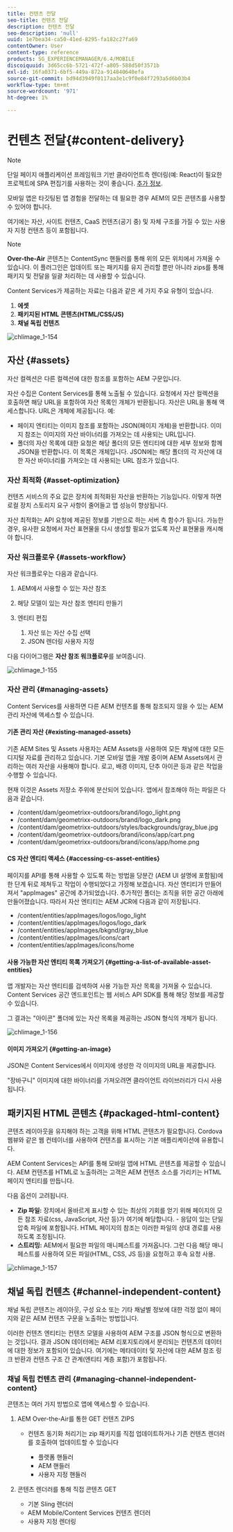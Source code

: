 ```yaml
---
title: 컨텐츠 전달
seo-title: 컨텐츠 전달
description: 컨텐츠 전달
seo-description: 'null'
uuid: 1e7bea34-ca50-41ed-8295-fa182c27fa69
contentOwner: User
content-type: reference
products: SG_EXPERIENCEMANAGER/6.4/MOBILE
discoiquuid: 3d65cc6b-5721-472f-a805-588d50f3571b
exl-id: 16fa0371-6bf5-449a-872a-914840640efa
source-git-commit: bd94d3949f0117aa3e1c9f0e84f7293a5d6b03b4
workflow-type: tm+mt
source-wordcount: '971'
ht-degree: 1%

---
```


# 컨텐츠 전달{#content-delivery}

>[!NOTE]
>
>단일 페이지 애플리케이션 프레임워크 기반 클라이언트측 렌더링(예: React)이 필요한 프로젝트에 SPA 편집기를 사용하는 것이 좋습니다. [추가 정보](/help/sites-developing/spa-overview.md).

모바일 앱은 타깃팅된 앱 경험을 전달하는 데 필요한 경우 AEM의 모든 콘텐츠를 사용할 수 있어야 합니다.

여기에는 자산, 사이트 컨텐츠, CaaS 컨텐츠(공기 중) 및 자체 구조를 가질 수 있는 사용자 지정 컨텐츠 등이 포함됩니다.

>[!NOTE]
>
>**Over-the-Air** 콘텐츠는 ContentSync 핸들러를 통해 위의 모든 위치에서 가져올 수 있습니다. 이 플러그인은 업데이트 또는 패키지를 유지 관리할 뿐만 아니라 zips를 통해 패키지 및 전달을 일괄 처리하는 데 사용할 수 있습니다.

Content Services가 제공하는 자료는 다음과 같은 세 가지 주요 유형이 있습니다.

1. **에셋**
1. **패키지된 HTML 콘텐츠(HTML/CSS/JS)**
1. **채널 독립 컨텐츠**

![chlimage_1-154](assets/chlimage_1-154.png)

## 자산 {#assets}

자산 컬렉션은 다른 컬렉션에 대한 참조를 포함하는 AEM 구문입니다.

자산 수집은 Content Services를 통해 노출될 수 있습니다. 요청에서 자산 컬렉션을 호출하면 해당 URL을 포함하여 자산 목록인 개체가 반환됩니다. 자산은 URL을 통해 액세스합니다. URL은 개체에 제공됩니다. 예:

* 페이지 엔티티는 이미지 참조를 포함하는 JSON(페이지 개체)을 반환합니다. 이미지 참조는 이미지의 자산 바이너리를 가져오는 데 사용되는 URL입니다.
* 폴더의 자산 목록에 대한 요청은 해당 폴더의 모든 엔티티에 대한 세부 정보와 함께 JSON을 반환합니다. 이 목록은 개체입니다. JSON에는 해당 폴더의 각 자산에 대한 자산 바이너리를 가져오는 데 사용되는 URL 참조가 있습니다.

### 자산 최적화 {#asset-optimization}

컨텐츠 서비스의 주요 값은 장치에 최적화된 자산을 반환하는 기능입니다. 이렇게 하면 로컬 장치 스토리지 요구 사항이 줄어들고 앱 성능이 향상됩니다.

자산 최적화는 API 요청에 제공된 정보를 기반으로 하는 서버 측 함수가 됩니다. 가능한 경우, 유사한 요청에서 자산 표현물을 다시 생성할 필요가 없도록 자산 표현물을 캐시해야 합니다.

### 자산 워크플로우 {#assets-workflow}

자산 워크플로우는 다음과 같습니다.

1. AEM에서 사용할 수 있는 자산 참조
1. 해당 모델이 있는 자산 참조 엔티티 만들기
1. 엔티티 편집

   1. 자산 또는 자산 수집 선택
   1. JSON 렌더링 사용자 지정

다음 다이어그램은 **자산 참조 워크플로우**&#x200B;를 보여줍니다.

![chlimage_1-155](assets/chlimage_1-155.png)

### 자산 관리 {#managing-assets}

Content Services를 사용하면 다른 AEM 컨텐츠를 통해 참조되지 않을 수 있는 AEM 관리 자산에 액세스할 수 있습니다.

#### 기존 관리 자산 {#existing-managed-assets}

기존 AEM Sites 및 Assets 사용자는 AEM Assets을 사용하여 모든 채널에 대한 모든 디지털 자료를 관리하고 있습니다. 기본 모바일 앱을 개발 중이며 AEM Assets에서 관리하는 여러 자산을 사용해야 합니다. 로고, 배경 이미지, 단추 아이콘 등과 같은 작업을 수행할 수 있습니다.

현재 이것은 Assets 저장소 주위에 분산되어 있습니다. 앱에서 참조해야 하는 파일은 다음과 같습니다.

* /content/dam/geometrixx-outdoors/brand/logo_light.png
* /content/dam/geometrixx-outdoors/brand/logo_dark.png
* /content/dam/geometrixx-outdoors/styles/backgrounds/gray_blue.jpg
* /content/dam/geometrixx-outdoors/brand/icons/app/cart.png
* /content/dam/geometrixx-outdoors/brand/icons/app/home.png

#### CS 자산 엔티티 액세스 {#accessing-cs-asset-entities}

페이지를 API를 통해 사용할 수 있도록 하는 방법을 당분간 (AEM UI 설명에 포함됨)에 한 단계 뒤로 제쳐두고 작업이 수행되었다고 가정해 보겠습니다. 자산 엔티티가 만들어져서 &quot;appImages&quot; 공간에 추가되었습니다. 추가적인 폴더는 조직을 위한 공간 아래에 만들어졌습니다. 따라서 자산 엔티티는 AEM JCR에 다음과 같이 저장됩니다.

* /content/entities/appImages/logos/logo_light
* /content/entities/appImages/logos/logo_dark
* /content/entities/appImages/bkgnd/gray_blue
* /content/entities/appImages/icons/cart
* /content/entities/appImages/icons/home

#### 사용 가능한 자산 엔티티 목록 가져오기 {#getting-a-list-of-available-asset-entities}

앱 개발자는 자산 엔티티를 검색하여 사용 가능한 자산 목록을 가져올 수 있습니다. Content Services 공간 엔드포인트는 웹 서비스 API SDK를 통해 해당 정보를 제공할 수 있습니다.

그 결과는 &quot;아이콘&quot; 폴더에 있는 자산 목록을 제공하는 JSON 형식의 개체가 됩니다.

![chlimage_1-156](assets/chlimage_1-156.png)

#### 이미지 가져오기 {#getting-an-image}

JSON은 Content Services에서 이미지에 생성한 각 이미지의 URL을 제공합니다.

&quot;장바구니&quot; 이미지에 대한 바이너리를 가져오려면 클라이언트 라이브러리가 다시 사용됩니다.

## 패키지된 HTML 콘텐츠 {#packaged-html-content}

콘텐츠 레이아웃을 유지해야 하는 고객을 위해 HTML 콘텐츠가 필요합니다. Cordova 웹뷰와 같은 웹 컨테이너를 사용하여 컨텐츠를 표시하는 기본 애플리케이션에 유용합니다.

AEM Content Services는 API를 통해 모바일 앱에 HTML 콘텐츠를 제공할 수 있습니다. AEM 컨텐츠를 HTML로 노출하려는 고객은 AEM 컨텐츠 소스를 가리키는 HTML 페이지 엔티티를 만듭니다.

다음 옵션이 고려됩니다.

* **Zip 파일:** 장치에서 올바르게 표시할 수 있는 최상의 기회를 얻기 위해 페이지의 모든 참조 자료(css, JavaScript, 자산 등)가 여기에 해당합니다. - 응답이 있는 단일 압축 파일에 포함됩니다. HTML 페이지의 참조는 이러한 파일의 상대 경로를 사용하도록 조정됩니다.
* **스트리밍:** AEM에서 필요한 파일의 매니페스트를 가져옵니다. 그런 다음 해당 매니페스트를 사용하여 모든 파일(HTML, CSS, JS 등)을 요청하고 후속 요청 사용.

![chlimage_1-157](assets/chlimage_1-157.png)

## 채널 독립 컨텐츠 {#channel-independent-content}

채널 독립 콘텐츠는 레이아웃, 구성 요소 또는 기타 채널별 정보에 대한 걱정 없이 페이지와 같은 AEM 컨텐츠 구문을 노출하는 방법입니다.

이러한 컨텐츠 엔티티는 컨텐츠 모델을 사용하여 AEM 구조를 JSON 형식으로 변환하는 것입니다. 결과 JSON 데이터에는 AEM 리포지토리에서 분리되는 컨텐츠의 데이터에 대한 정보가 포함되어 있습니다. 여기에는 메타데이터 및 자산에 대한 AEM 참조 링크 반환과 컨텐츠 구조 간 관계(엔티티 계층 포함)가 포함됩니다.

### 채널 독립 컨텐츠 관리 {#managing-channel-independent-content}

콘텐츠는 여러 가지 방법으로 앱에 액세스할 수 있습니다.

1. AEM Over-the-Air를 통한 GET 컨텐츠 ZIPS

   * 컨텐츠 동기화 처리기는 zip 패키지를 직접 업데이트하거나 기존 컨텐츠 렌더러를 호출하여 업데이트할 수 있습니다

      * 플랫폼 핸들러
      * AEM 핸들러
      * 사용자 지정 핸들러

1. 콘텐츠 렌더러를 통해 직접 콘텐츠 GET

   * 기본 Sling 렌더러
   * AEM Mobile/Content Services 컨텐츠 렌더러
   * 사용자 지정 렌더링
